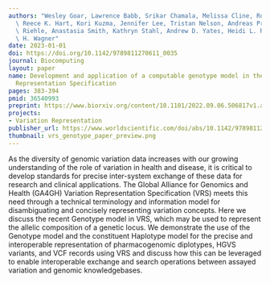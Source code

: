 ```yaml
---
authors: "Wesley Goar, Lawrence Babb, Srikar Chamala, Melissa Cline, Robert R. Freimuth,\
  \ Reece K. Hart, Kori Kuzma, Jennifer Lee, Tristan Nelson, Andreas Prli\u0107, Kevin\
  \ Riehle, Anastasia Smith, Kathryn Stahl, Andrew D. Yates, Heidi L. Rehm, and Alex\
  \ H. Wagner"
date: 2023-01-01
doi: https://doi.org/10.1142/9789811270611_0035
journal: Biocomputing
layout: paper
name: Development and application of a computable genotype model in the GA4GH Variation
  Representation Specification
pages: 383-394
pmid: 36540993
preprint: https://www.biorxiv.org/content/10.1101/2022.09.06.506817v1.abstract
projects:
- Variation Representation
publisher_url: https://www.worldscientific.com/doi/abs/10.1142/9789811270611_0035
thumbnail: vrs_genotype_paper_preview.png
---
```

As the diversity of genomic variation data increases with our growing understanding of the role of variation in health and disease, it is critical to develop standards for precise inter-system exchange of these data for research and clinical applications. The Global Alliance for Genomics and Health (GA4GH) Variation Representation Specification (VRS) meets this need through a technical terminology and information model for disambiguating and concisely representing variation concepts. Here we discuss the recent Genotype model in VRS, which may be used to represent the allelic composition of a genetic locus. We demonstrate the use of the Genotype model and the constituent Haplotype model for the precise and interoperable representation of pharmacogenomic diplotypes, HGVS variants, and VCF records using VRS and discuss how this can be leveraged to enable interoperable exchange and search operations between assayed variation and genomic knowledgebases.

